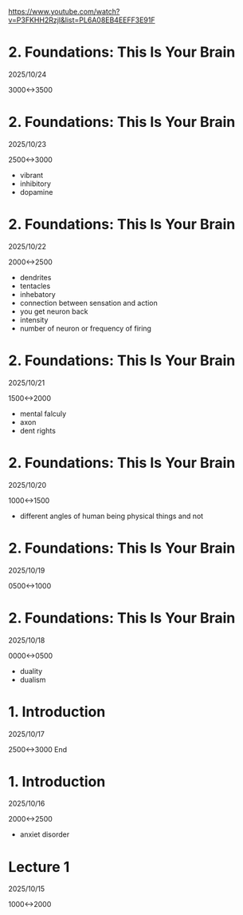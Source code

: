 https://www.youtube.com/watch?v=P3FKHH2RzjI&list=PL6A08EB4EEFF3E91F

# 2. Foundations: This Is Your Brain
2025/10/24

3000<->3500

# 2. Foundations: This Is Your Brain
2025/10/23

2500<->3000

- vibrant
- inhibitory
- dopamine

# 2. Foundations: This Is Your Brain
2025/10/22

2000<->2500

- dendrites
- tentacles
- inhebatory
- connection between sensation and action
- you get neuron back
- intensity
- number of neuron or frequency of firing

# 2. Foundations: This Is Your Brain
2025/10/21

1500<->2000

- mental falculy
- axon
- dent rights

# 2. Foundations: This Is Your Brain

2025/10/20

1000<->1500

- different angles of human being physical things and not

# 2. Foundations: This Is Your Brain
2025/10/19

0500<->1000

# 2. Foundations: This Is Your Brain

2025/10/18

0000<->0500

- duality
- dualism

# 1. Introduction
2025/10/17

2500<->3000 End

# 1. Introduction

2025/10/16

2000<->2500

- anxiet disorder

# Lecture 1

2025/10/15

1000<->2000
